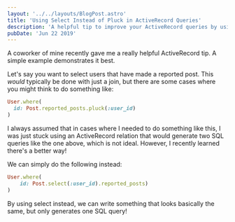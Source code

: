```yaml
---
layout: '../../layouts/BlogPost.astro'
title: 'Using Select Instead of Pluck in ActiveRecord Queries'
description: 'A helpful tip to improve your ActiveRecord queries by using select instead of pluck in certain situations.'
pubDate: 'Jun 22 2019'
---
```


A coworker of mine recently gave me a really helpful ActiveRecord tip. A simple example demonstrates it best.

Let's say you want to select users that have made a reported post. This _would_ typically be done with just a join, but there are some cases where you might think to do something like:

```ruby
User.where(
  id: Post.reported_posts.pluck(:user_id)
)
```

I always assumed that in cases where I needed to do something like this, I was just stuck using an ActiveRecord relation that would generate two SQL queries like the one above, which is not ideal. However, I recently learned there's a better way!

We can simply do the following instead:

```ruby
User.where(
	id: Post.select(:user_id).reported_posts)
)
```

By using select instead, we can write something that looks basically the same, but only generates one SQL query!
